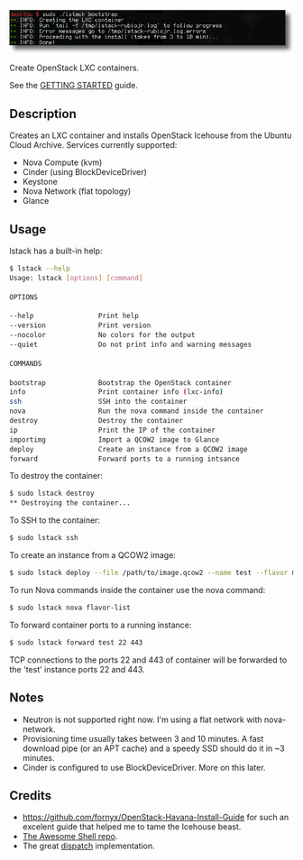 ![](/docs/images/icehouse-lxc.png)

Create OpenStack LXC containers.

See the [GETTING STARTED](/docs/getting-started.md) guide.

## Description

Creates an LXC container and installs OpenStack Icehouse from the Ubuntu Cloud Archive. Services currently supported:

* Nova Compute (kvm)
* Cinder (using BlockDeviceDriver)
* Keystone
* Nova Network (flat topology)
* Glance

## Usage


lstack has a built-in help:

```bash
$ lstack --help
Usage: lstack [options] [command]

OPTIONS

--help                Print help
--version             Print version
--nocolor             No colors for the output
--quiet               Do not print info and warning messages

COMMANDS

bootstrap             Bootstrap the OpenStack container
info                  Print container info (lxc-info)
ssh                   SSH into the container
nova                  Run the nova command inside the container
destroy               Destroy the container
ip                    Print the IP of the container
importimg             Import a QCOW2 image to Glance
deploy                Create an instance from a QCOW2 image
forward               Forward ports to a running intsance

```

To destroy the container:

```bash
$ sudo lstack destroy
** Destroying the container...
```

To SSH to the container:

```bash
$ sudo lstack ssh
```

To create an instance from a QCOW2 image:

```bash
$ sudo lstack deploy --file /path/to/image.qcow2 --name test --flavor m1.tiny
```

To run Nova commands inside the container use the nova command:

```bash
$ sudo lstack nova flavor-list
```

To forward container ports to a running instance:

```bash
$ sudo lstack forward test 22 443
```

TCP connections to the ports 22 and 443 of container will be forwarded to the 'test' instance ports 22 and 443.

## Notes

* Neutron is not supported right now. I'm using a flat network with nova-network.
* Provisioning time usually takes between 3 and 10 minutes. A fast download pipe (or an APT cache) and a speedy SSD should do it in ~3 minutes.
* Cinder is configured to use BlockDeviceDriver. More on this later.

## Credits

* https://github.com/fornyx/OpenStack-Havana-Install-Guide for such an excelent guide that helped me to tame the Icehouse beast.
* [The Awesome Shell repo](https://github.com/alebcay/awesome-shell).
* The great [dispatch](https://github.com/Mosai/workshop/blob/master/doc/dispatch.md) implementation.
